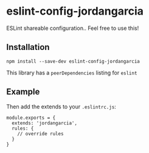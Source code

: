 # eslint-config-jordangarcia
ESLint shareable configuration.. Feel free to use this!

## Installation

`npm install --save-dev eslint-config-jordangarcia`

This library has a `peerDependencies` listing for `eslint`

## Example

Then add the extends to your `.eslintrc.js`:

```
module.exports = {
  extends: 'jordangarcia',
  rules: {
    // override rules
  }
}
```


